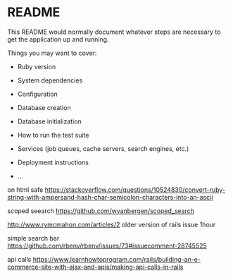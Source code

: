 # README

This README would normally document whatever steps are necessary to get the
application up and running.

Things you may want to cover:

* Ruby version

* System dependencies

* Configuration

* Database creation

* Database initialization

* How to run the test suite

* Services (job queues, cache servers, search engines, etc.)

* Deployment instructions

* ...

on html safe
https://stackoverflow.com/questions/10524830/convert-ruby-string-with-ampersand-hash-char-semicolon-characters-into-an-ascii

scoped seearch
https://github.com/wvanbergen/scoped_search

http://www.rymcmahon.com/articles/2
older version of rails issue 1hour

simple search bar
https://github.com/rbenv/rbenv/issues/73#issuecomment-28745525

api calls
https://www.learnhowtoprogram.com/rails/building-an-e-commerce-site-with-ajax-and-apis/making-api-calls-in-rails
